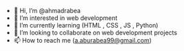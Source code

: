 - 👋 Hi, I’m @ahmadrabea
- 👀 I’m interested in web development
- 🌱 I’m currently learning (HTML , CSS , JS , Python)
- 💞️ I’m looking to collaborate on web development projects
- 📫 How to reach me (a.aburabea99@gmail.com)

<!---
ahmadrabea/ahmadrabea is a ✨ special ✨ repository because its `README.md` (this file) appears on your GitHub profile.
You can click the Preview link to take a look at your changes.
--->
